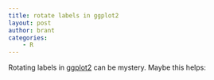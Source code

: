 ```yaml
---
title: rotate labels in ggplot2
layout: post
author: brant
categories:
    - R
---
```


Rotating labels in [ggplot2](http://had.co.nz/ggplot2/) can be mystery.  Maybe this helps:

<script src="http://gist.github.com/331135.js?file=gistfile1.txt"></script>
